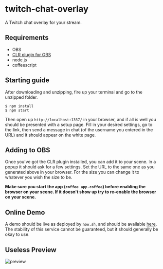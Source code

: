 # twitch-chat-overlay

A Twitch chat overlay for your stream.

## Requirements

- OBS
- [CLR plugin for OBS](https://obsproject.com/forum/resources/clr-browser-source-plugin.22/)
- node.js
- coffeescript

## Starting guide

After downloading and unzipping, fire up your terminal and go to the unzipped folder.

	$ npm install
	$ npm start

Then open up `http://localhost:1337/` in your browser, and if all is well you should be presented with a setup page. Fill in your desired settings, go to the link, then send a message in chat (of the username you entered in the URL) and it should appear on the white page.

## Adding to OBS

Once you've got the CLR plugin installed, you can add it to your scene. In a popup it should ask for a few settings. Set the URL to the same one as you generated above in your browser. For the size you can change it to whatever you wish the size to be.

**Make sure you start the app (`coffee app.coffee`) before enabling the browser on your scene. If it doesn't show up try to re-enable the browser on your scene.**

## Online Demo

A demo should be live as deployed by `now.sh`, and should be available [here](https://twitch-chat-overlay-mhyumwheor.now.sh). The stability of this service cannot be guaranteed, but it should generally be okay to use.

## Useless Preview

![preview](preview.png)